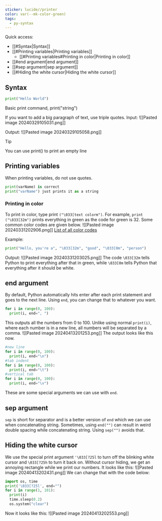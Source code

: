 ```yaml
---
sticker: lucide//printer
color: var(--mk-color-green)
tags:
  - py-syntax
---
```

Quick access:
- [[#Syntax|Syntax]]
- [[#Printing variables|Printing variables]]
	- [[#Printing variables#Printing in color|Printing in color]]
- [[#end argument|end argument]]
- [[#sep argument|sep argument]]
- [[#Hiding the white cursor|Hiding the white cursor]]

## Syntax

```python
print("Hello World")
```

Basic print command, print("string")

If you want to add a big paragraph of text, use triple quotes.
Input:
![[Pasted image 20240329105031.png]]

Output:
![[Pasted image 20240329105058.png]]

> [!Tip]
> You can use print() to print an empty line

## Printing variables
When printing variables, do not use quotes.

```python
print(varName) is correct
print("varName") just prints it as a string
```


### Printing in color
To print in color, type print `("\033[text colorm")`. For example, `print ("\033[32m")` prints everything in green as the code for green is 32. Some common color codes are given below.
![[Pasted image 20240331202906.png]]
[List of all color codes](https://gist.github.com/rene-d/9e584a7dd2935d0f461904b9f2950007)

Example:
```python
print("Hello, you're a", "\033[32m", "good", "\033[0m", "person")
```

Output:
![[Pasted image 20240331203025.png]]
The code `\033[32m` tells Python to print everything after that in green, while `\033[0m` tells Python that everything after it should be white. 


## end argument
By default, Python automatically hits enter after each print statement and goes to the next line. Using `end`, you can change that to whatever you want.
~~~python
for i in range(0, 100):
  print(i, end=", ")
  ~~~
This outputs all the numbers from $0$ to $100$. Unlike using normal `print(i)`, where each number is in a new line, all numbers will be separated by a comma. 
![[Pasted image 20240413201253.png]]
The output looks like this now.
~~~python
#new line
for i in range(0, 100):
  print(i, end="\n")
#tab indent
for i in range(0, 100):
  print(i, end="\t")
#vertical tab
for i in range(0, 100):
  print(i, end="\v")
~~~
These are some special arguments we can use with `end`.

## sep argument
`sep` is short for separator and is a better version of `end` which we can use when concatenating string. Sometimes, using `end("")` can result in weird double spacing while concatenating string. Using `sep("")` avoids that.

## Hiding the white cursor
We use the special print argument `'\033[?25l` to turn off the blinking white cursor and `\033[?25h` to turn it back on. Without cursor hiding, we get an annoying rectangle while we print our numbers. It looks like this:
![[Pasted image 20240413202431.png]]
We can change that with the code below:
~~~python
import os, time
print('\033[?25l', end="")
for i in range(1, 101):
  print(i)
  time.sleep(0.2)
  os.system("clear")
~~~
Now it looks like this:
![[Pasted image 20240413202553.png]]
